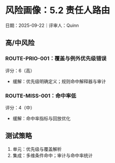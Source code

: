 # 风险画像：5.2 责任人路由

日期：2025-09-22｜评审人：Quinn

## 高/中风险

### ROUTE-PRIO-001：覆盖与例外优先级错误
评分：6（高）
- 缓解：优先级明确定义；规则命中解释器与审计

### ROUTE-MISS-001：命中率低
评分：4（中）
- 缓解：命中率指标与回放优化

## 测试策略

1. 单元：优先级与覆盖解析
2. 集成：多维条件命中；审计与命中率统计
